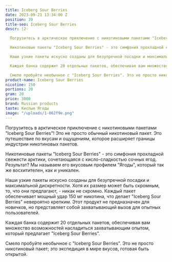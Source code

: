 ```yaml
---
title: Iceberg Sour Berries
date: 2023-09-21 13:34:00 Z
position: 39
title-seo: Iceberg Sour Berries
descr: |2-

  Погрузитесь в арктическое приключение с никотиновыми пакетами "Iceberg Sour Berries"! Это не просто обычный никотиновый пакет. Это путешествие по вкусам и ощущениям, которое расширяет границы индустрии никотиновых пакетов.

  Никотиновые пакеты "Iceberg Sour Berries" - это симфония прохладной свежести арктики, сочетающаяся с кисло-сладкостью сочных ягод. Результат? Мы называем его вкусовым профилем "Ягоды", который так же восхитителен, как и уникален.

  Наши узкие пакеты искусно созданы для безупречной посадки и максимальной дискретности. Хотя их размер может быть скромным, то, что они предлагают, - никак не скромно. Каждый пакет обеспечивает мощный удар 150 мг никотина, что делает "Iceberg Sour Berries" невероятно крепким. Этот продукт не предназначен для новичков, но представляет собой захватывающий вызов для опытных пользователей.

  Каждая банка содержит 20 отдельных пакетов, обеспечивая вам множество возможностей насладиться захватывающим опытом, который предлагает "Iceberg Sour Berries".

  Смело пробуйте необычное с "Iceberg Sour Berries". Это не просто никотиновый пакет; это экспедиция в мире вкусов, готовая быть открытой.
product-name: Iceberg Sour Berries
nicotine: 150
portions: 20
gram: 20
price: 3000
brand: Russian products
taste: Кислые Ягоды
image: "/uploads/1-062f9e.png"
---
```


Погрузитесь в арктическое приключение с никотиновыми пакетами "Iceberg Sour Berries"! Это не просто обычный никотиновый пакет. Это путешествие по вкусам и ощущениям, которое расширяет границы индустрии никотиновых пакетов.

Никотиновые пакеты "Iceberg Sour Berries" - это симфония прохладной свежести арктики, сочетающаяся с кисло-сладкостью сочных ягод. Результат? Мы называем его вкусовым профилем "Ягоды", который так же восхитителен, как и уникален.

Наши узкие пакеты искусно созданы для безупречной посадки и максимальной дискретности. Хотя их размер может быть скромным, то, что они предлагают, - никак не скромно. Каждый пакет обеспечивает мощный удар 150 мг никотина, что делает "Iceberg Sour Berries" невероятно крепким. Этот продукт не предназначен для новичков, но представляет собой захватывающий вызов для опытных пользователей.

Каждая банка содержит 20 отдельных пакетов, обеспечивая вам множество возможностей насладиться захватывающим опытом, который предлагает "Iceberg Sour Berries".

Смело пробуйте необычное с "Iceberg Sour Berries". Это не просто никотиновый пакет; это экспедиция в мире вкусов, готовая быть открытой.